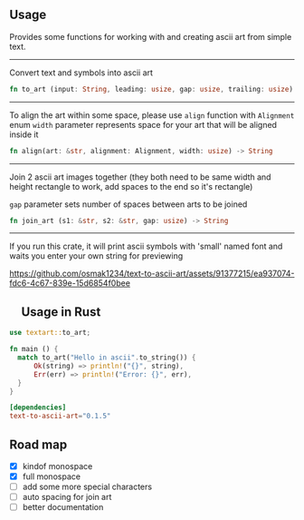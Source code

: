 ## Usage

Provides some functions for working with and creating ascii art from simple text.

---

Convert text and symbols into ascii art

```rust
fn to_art (input: String, leading: usize, gap: usize, trailing: usize) -> Result<String, String>
```

---

To align the art within some space, please use `align` function with `Alignment` enum
`width` parameter represents space for your art that will be aligned inside it
```rust
fn align(art: &str, alignment: Alignment, width: usize) -> String
```

---

Join 2 ascii art images together (they both need to be same width and height rectangle to work, add spaces to the end so it's rectangle)

`gap` parameter sets number of spaces between arts to be joined
```rust
fn join_art (s1: &str, s2: &str, gap: usize) -> String
```

---

If you run this crate, it will print ascii symbols with 'small' named font and waits you enter your own string
for previewing


https://github.com/osmak1234/text-to-ascii-art/assets/91377215/ea937074-fdc6-4c67-839e-15d6854f0bee

## <a href="#-usage-in-rust"><img src="https://rustacean.net/assets/rustacean-flat-noshadow.svg" width="16" height="16"></a> Usage in Rust

```rust
use textart::to_art;

fn main () {
  match to_art("Hello in ascii".to_string()) {
      Ok(string) => println!("{}", string),
      Err(err) => println!("Error: {}", err),
  }
}
```

```toml
[dependencies]
text-to-ascii-art="0.1.5"
```

## Road map

- [x] kindof monospace
- [x] full monospace
- [ ] add some more special characters
- [ ] auto spacing for join art
- [ ] better documentation
